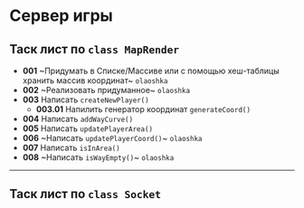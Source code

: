 # Сервер игры  

## Таск лист по `class MapRender` 
* **001** ~Придумать в Списке/Массиве или с помощью хеш-таблицы хранить массив координат~ `olaoshka`
* **002** ~Реализовать придуманное~ `olaoshka`
* **003** Написать `createNewPlayer()`
    + **003.01** Напилить генератор координат `generateCoord()`
* **004** Написать `addWayCurve()`
* **005** Написать `updatePlayerArea()`
* **006** ~Написать `updatePlayerCoord()`~ `olaoshka`
* **007** Написать `isInArea()`
* **008** ~Написать `isWayEmpty()`~ `olaoshka`
--------
## Таск лист по `class Socket`
